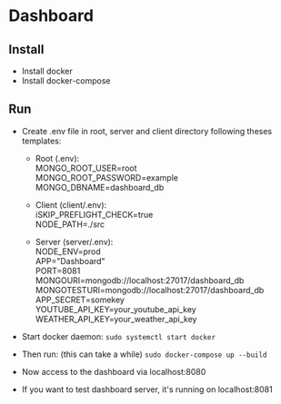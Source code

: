 # Dashboard

## Install
- Install docker
- Install docker-compose

## Run
 - Create .env file in root, server and client directory following theses templates:
    - Root (.env):  
    MONGO_ROOT_USER=root  
    MONGO_ROOT_PASSWORD=example  
    MONGO_DBNAME=dashboard_db  

    - Client (client/.env):  
    iSKIP_PREFLIGHT_CHECK=true  
    NODE_PATH=./src  

    - Server (server/.env):  
    NODE_ENV=prod  
    APP="Dashboard"  
    PORT=8081  
    MONGOURI=mongodb://localhost:27017/dashboard_db  
    MONGOTESTURI=mongodb://localhost:27017/dashboard_db  
    APP_SECRET=somekey  
    YOUTUBE_API_KEY=your_youtube_api_key  
    WEATHER_API_KEY=your_weather_api_key  

- Start docker daemon: `sudo systemctl start docker`
- Then run: (this can take a while)
`sudo docker-compose up --build`

- Now access to the dashboard via localhost:8080
- If you want to test dashboard server, it's running on localhost:8081

